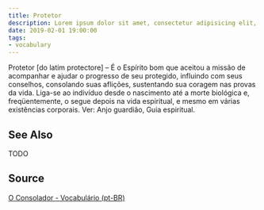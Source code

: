 ```yaml
---
title: Protetor
description: Lorem ipsum dolor sit amet, consectetur adipisicing elit, sed do eiusmod tempor incididunt ut labore et dolore magna aliqua.  TODO
date: 2019-02-01 19:00:00
tags:
- vocabulary
---
```


Protetor [do latim protectore] – É o Espírito bom que aceitou a missão de acompanhar e ajudar o progresso de seu protegido, influindo com seus conselhos, consolando suas aflições, sustentando sua coragem nas provas da vida. Liga-se ao indivíduo desde o nascimento até a morte biológica e, freqüentemente, o segue depois na vida espiritual, e mesmo em várias existências corporais. Ver: Anjo guardião, Guia espiritual.

## See Also
TODO

## Source
[O Consolador - Vocabulário (pt-BR)](http://www.oconsolador.com.br/linkfixo/vocabulario/principal.html)
